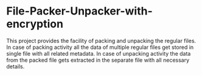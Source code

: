 # File-Packer-Unpacker-with-encryption
This project provides the facility of packing and unpacking the regular files. In case of packing activity all the data of multiple regular files get stored in single file with all related metadata. In case of unpacking activity the data from the packed file gets extracted in the separate file with all necessary details.

